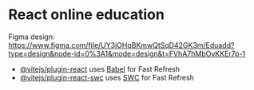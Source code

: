 # React  online education

Figma design: https://www.figma.com/file/UY3jOHqBKmwQtSqD42GK3m/Eduadd?type=design&node-id=0%3A1&mode=design&t=FVhA7hMbOvKKEr7p-1
- [@vitejs/plugin-react](https://github.com/vitejs/vite-plugin-react/blob/main/packages/plugin-react/README.md) uses [Babel](https://babeljs.io/) for Fast Refresh
- [@vitejs/plugin-react-swc](https://github.com/vitejs/vite-plugin-react-swc) uses [SWC](https://swc.rs/) for Fast Refresh
